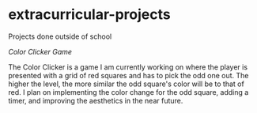 # extracurricular-projects
Projects done outside of school

_Color Clicker Game_

The Color Clicker is a game I am currently working on where the player is presented with a grid of red squares
and has to pick the odd one out. The higher the level, the more similar the odd square's color will be to that
of red. I plan on implementing the color change for the odd square, adding a timer, and improving the aesthetics
in the near future. 